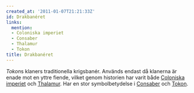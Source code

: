 ```yaml
---
created_at: '2011-01-07T21:21:33Z'
id: Drakbanéret
links:
  mention:
  - Coloniska imperiet
  - Consaber
  - Thalamur
  - Tokon
title: Drakbanéret
---
```


*Tokon*s klaners traditionella krigsbanér. Används endast då klanerna är enade mot en yttre fiende,
vilket genom historien har varit både [Coloniska imperiet] och [Thalamur]. Har en stor
symbolbetydelse i [Consaber] och [Tokon].

  [Coloniska imperiet]: Coloniska_imperiet
  [Thalamur]: Thalamur
  [Consaber]: Consaber
  [Tokon]: Tokon